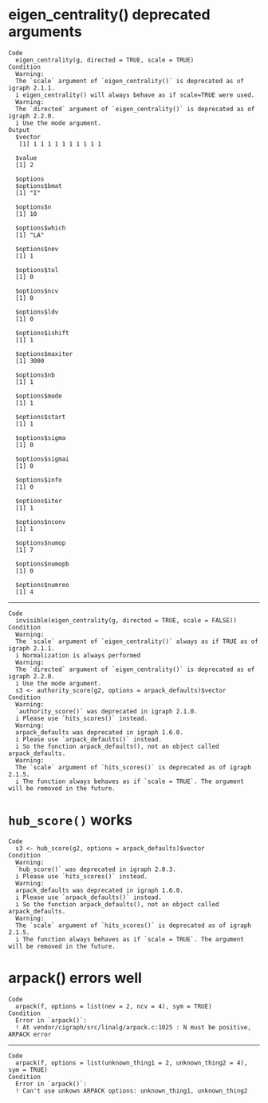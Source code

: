 # eigen_centrality() deprecated arguments

    Code
      eigen_centrality(g, directed = TRUE, scale = TRUE)
    Condition
      Warning:
      The `scale` argument of `eigen_centrality()` is deprecated as of igraph 2.1.1.
      i eigen_centrality() will always behave as if scale=TRUE were used.
      Warning:
      The `directed` argument of `eigen_centrality()` is deprecated as of igraph 2.2.0.
      i Use the mode argument.
    Output
      $vector
       [1] 1 1 1 1 1 1 1 1 1 1
      
      $value
      [1] 2
      
      $options
      $options$bmat
      [1] "I"
      
      $options$n
      [1] 10
      
      $options$which
      [1] "LA"
      
      $options$nev
      [1] 1
      
      $options$tol
      [1] 0
      
      $options$ncv
      [1] 0
      
      $options$ldv
      [1] 0
      
      $options$ishift
      [1] 1
      
      $options$maxiter
      [1] 3000
      
      $options$nb
      [1] 1
      
      $options$mode
      [1] 1
      
      $options$start
      [1] 1
      
      $options$sigma
      [1] 0
      
      $options$sigmai
      [1] 0
      
      $options$info
      [1] 0
      
      $options$iter
      [1] 1
      
      $options$nconv
      [1] 1
      
      $options$numop
      [1] 7
      
      $options$numopb
      [1] 0
      
      $options$numreo
      [1] 4
      
      

---

    Code
      invisible(eigen_centrality(g, directed = TRUE, scale = FALSE))
    Condition
      Warning:
      The `scale` argument of `eigen_centrality()` always as if TRUE as of igraph 2.1.1.
      i Normalization is always performed
      Warning:
      The `directed` argument of `eigen_centrality()` is deprecated as of igraph 2.2.0.
      i Use the mode argument.
      s3 <- authority_score(g2, options = arpack_defaults)$vector
    Condition
      Warning:
      `authority_score()` was deprecated in igraph 2.1.0.
      i Please use `hits_scores()` instead.
      Warning:
      arpack_defaults was deprecated in igraph 1.6.0.
      i Please use `arpack_defaults()` instead.
      i So the function arpack_defaults(), not an object called arpack_defaults.
      Warning:
      The `scale` argument of `hits_scores()` is deprecated as of igraph 2.1.5.
      i The function always behaves as if `scale = TRUE`. The argument will be removed in the future.

# `hub_score()` works

    Code
      s3 <- hub_score(g2, options = arpack_defaults)$vector
    Condition
      Warning:
      `hub_score()` was deprecated in igraph 2.0.3.
      i Please use `hits_scores()` instead.
      Warning:
      arpack_defaults was deprecated in igraph 1.6.0.
      i Please use `arpack_defaults()` instead.
      i So the function arpack_defaults(), not an object called arpack_defaults.
      Warning:
      The `scale` argument of `hits_scores()` is deprecated as of igraph 2.1.5.
      i The function always behaves as if `scale = TRUE`. The argument will be removed in the future.

# arpack() errors well

    Code
      arpack(f, options = list(nev = 2, ncv = 4), sym = TRUE)
    Condition
      Error in `arpack()`:
      ! At vendor/cigraph/src/linalg/arpack.c:1025 : N must be positive, ARPACK error

---

    Code
      arpack(f, options = list(unknown_thing1 = 2, unknown_thing2 = 4), sym = TRUE)
    Condition
      Error in `arpack()`:
      ! Can't use unkown ARPACK options: unknown_thing1, unknown_thing2

